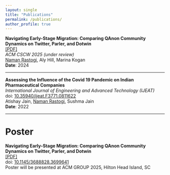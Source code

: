 ```yaml
---
layout: single
title: "Publications"
permalink: /publications/
author_profile: true
---
```




**Navigating Early-Stage Migration: Comparing QAnon Community Dynamics on Twitter, Parler, and Dotwin**  
[[PDF]](https://osf.io/exh2k)  
*ACM CSCW 2025 (under review)*  
<ins>Naman Rastogi</ins>, Aly Hill, Marina Kogan  
**Date**: 2024  

---

**Assessing the Influence of the Covid 19 Pandemic on Indian Pharmaceutical Companies**  
*International Journal of Engineering and Advanced Technology (IJEAT)*  
doi: [10.35940/ijeat.F3771.0811622](https://doi.org/10.35940/ijeat.F3771.0811622)  
Atishay Jain, <ins>Naman Rastogi</ins>, Sushma Jain  
**Date**: 2022  

---

# Poster

**Navigating Early-Stage Migration: Comparing QAnon Community Dynamics on Twitter, Parler, and Dotwin**  
[[PDF]](https://osf.io/xeau9/) 
<br>doi: [10.1145/3688828.3699641](https://doi.org/10.1145/3688828.3699641) 
<br>Poster will be presented at ACM GROUP 2025, Hilton Head Island, SC

